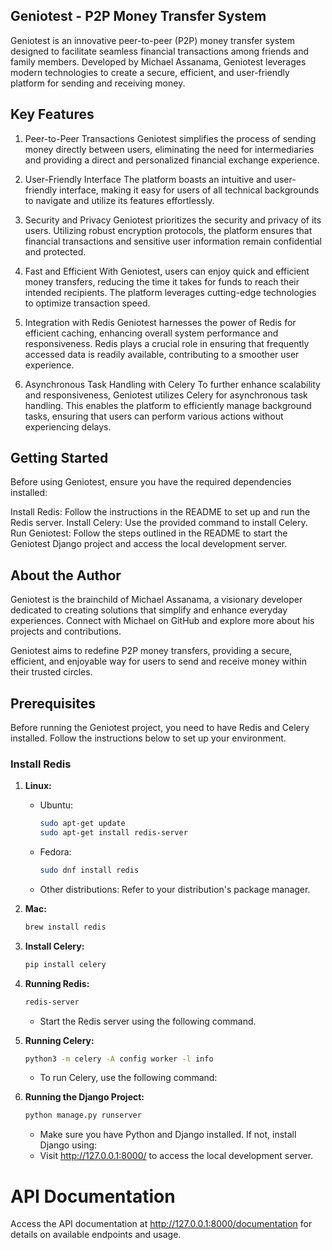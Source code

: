 ## Geniotest - P2P Money Transfer System
Geniotest is an innovative peer-to-peer (P2P) money transfer system designed to facilitate seamless financial transactions among friends and family members. Developed by Michael Assanama, Geniotest leverages modern technologies to create a secure, efficient, and user-friendly platform for sending and receiving money.

## Key Features
1. Peer-to-Peer Transactions
Geniotest simplifies the process of sending money directly between users, eliminating the need for intermediaries and providing a direct and personalized financial exchange experience.

2. User-Friendly Interface
The platform boasts an intuitive and user-friendly interface, making it easy for users of all technical backgrounds to navigate and utilize its features effortlessly.

3. Security and Privacy
Geniotest prioritizes the security and privacy of its users. Utilizing robust encryption protocols, the platform ensures that financial transactions and sensitive user information remain confidential and protected.

4. Fast and Efficient
With Geniotest, users can enjoy quick and efficient money transfers, reducing the time it takes for funds to reach their intended recipients. The platform leverages cutting-edge technologies to optimize transaction speed.

5. Integration with Redis
Geniotest harnesses the power of Redis for efficient caching, enhancing overall system performance and responsiveness. Redis plays a crucial role in ensuring that frequently accessed data is readily available, contributing to a smoother user experience.

6. Asynchronous Task Handling with Celery
To further enhance scalability and responsiveness, Geniotest utilizes Celery for asynchronous task handling. This enables the platform to efficiently manage background tasks, ensuring that users can perform various actions without experiencing delays.

## Getting Started
Before using Geniotest, ensure you have the required dependencies installed:

Install Redis: Follow the instructions in the README to set up and run the Redis server.
Install Celery: Use the provided command to install Celery.
Run Geniotest: Follow the steps outlined in the README to start the Geniotest Django project and access the local development server.
## About the Author
Geniotest is the brainchild of Michael Assanama, a visionary developer dedicated to creating solutions that simplify and enhance everyday experiences. Connect with Michael on GitHub and explore more about his projects and contributions.

Geniotest aims to redefine P2P money transfers, providing a secure, efficient, and enjoyable way for users to send and receive money within their trusted circles.
## Prerequisites

Before running the Geniotest project, you need to have Redis and Celery installed. Follow the instructions below to set up your environment.

### Install Redis

1. **Linux:**
   - Ubuntu:
     ```bash
     sudo apt-get update
     sudo apt-get install redis-server
     ```
   - Fedora:
     ```bash
     sudo dnf install redis
     ```
   - Other distributions: Refer to your distribution's package manager.

2. **Mac:**
   ```bash
   brew install redis

3. **Install Celery:**
   ```bash
   pip install celery

4. **Running Redis:**
   ```bash
   redis-server
   ```
   - Start the Redis server using the following command.
  
5. **Running Celery:**
   ```bash
   python3 -m celery -A config worker -l info
   ```
   - To run Celery, use the following command:

6. **Running the Django Project:**
   ```bash
   python manage.py runserver
   ```
   - Make sure you have Python and Django installed. If not, install Django using:
   - Visit http://127.0.0.1:8000/ to access the local development server.
  
  # API Documentation
  Access the API documentation at http://127.0.0.1:8000/documentation for details on available endpoints and usage.


